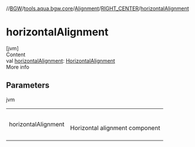//[BGW](../../../../index.md)/[tools.aqua.bgw.core](../../index.md)/[Alignment](../index.md)/[RIGHT_CENTER](index.md)/[horizontalAlignment](horizontal-alignment.md)



# horizontalAlignment  
[jvm]  
Content  
val [horizontalAlignment](horizontal-alignment.md): [HorizontalAlignment](../../-horizontal-alignment/index.md)  
More info  


## Parameters  
  
jvm  
  
| | |
|---|---|
| <a name="tools.aqua.bgw.core/Alignment.RIGHT_CENTER/horizontalAlignment/#/PointingToDeclaration/"></a>horizontalAlignment| <a name="tools.aqua.bgw.core/Alignment.RIGHT_CENTER/horizontalAlignment/#/PointingToDeclaration/"></a><br><br>Horizontal alignment component<br><br>|
  
  



